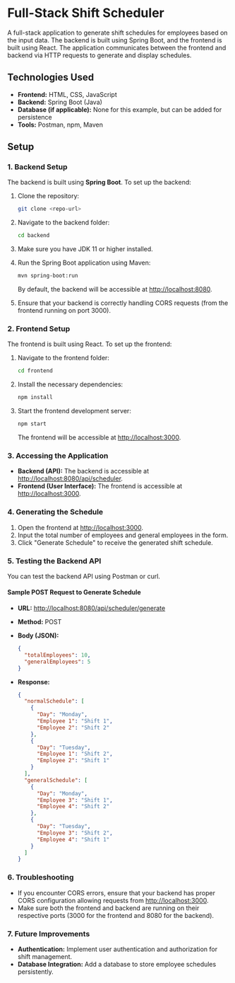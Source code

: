 
# Full-Stack Shift Scheduler

A full-stack application to generate shift schedules for employees based on the input data. The backend is built using Spring Boot, and the frontend is built using React. The application communicates between the frontend and backend via HTTP requests to generate and display schedules.

## Technologies Used

- **Frontend:**  HTML, CSS, JavaScript
- **Backend:** Spring Boot (Java)
- **Database (if applicable):** None for this example, but can be added for persistence
- **Tools:** Postman, npm, Maven

## Setup

### 1. Backend Setup

The backend is built using **Spring Boot**. To set up the backend:

1. Clone the repository:
   ```bash
   git clone <repo-url>


2. Navigate to the backend folder:

   ```bash
   cd backend
   ```

3. Make sure you have JDK 11 or higher installed.

4. Run the Spring Boot application using Maven:

   ```bash
   mvn spring-boot:run
   ```

   By default, the backend will be accessible at [http://localhost:8080](http://localhost:8080).

5. Ensure that your backend is correctly handling CORS requests (from the frontend running on port 3000).

### 2. Frontend Setup

The frontend is built using React. To set up the frontend:

1. Navigate to the frontend folder:

   ```bash
   cd frontend
   ```

2. Install the necessary dependencies:

   ```bash
   npm install
   ```

3. Start the frontend development server:

   ```bash
   npm start
   ```

   The frontend will be accessible at [http://localhost:3000](http://localhost:3000).

### 3. Accessing the Application

* **Backend (API):** The backend is accessible at [http://localhost:8080/api/scheduler](http://localhost:8080/api/scheduler).
* **Frontend (User Interface):** The frontend is accessible at [http://localhost:3000](http://localhost:3000).

### 4. Generating the Schedule

1. Open the frontend at [http://localhost:3000](http://localhost:3000).
2. Input the total number of employees and general employees in the form.
3. Click "Generate Schedule" to receive the generated shift schedule.

### 5. Testing the Backend API

You can test the backend API using Postman or curl.

#### Sample POST Request to Generate Schedule

* **URL:** [http://localhost:8080/api/scheduler/generate](http://localhost:8080/api/scheduler/generate)
* **Method:** POST
* **Body (JSON):**

  ```json
  {
    "totalEmployees": 10,
    "generalEmployees": 5
  }
  ```
* **Response:**

  ```json
  {
    "normalSchedule": [
      {
        "Day": "Monday",
        "Employee 1": "Shift 1",
        "Employee 2": "Shift 2"
      },
      {
        "Day": "Tuesday",
        "Employee 1": "Shift 2",
        "Employee 2": "Shift 1"
      }
    ],
    "generalSchedule": [
      {
        "Day": "Monday",
        "Employee 3": "Shift 1",
        "Employee 4": "Shift 2"
      },
      {
        "Day": "Tuesday",
        "Employee 3": "Shift 2",
        "Employee 4": "Shift 1"
      }
    ]
  }
  ```

### 6. Troubleshooting

* If you encounter CORS errors, ensure that your backend has proper CORS configuration allowing requests from [http://localhost:3000](http://localhost:3000).
* Make sure both the frontend and backend are running on their respective ports (3000 for the frontend and 8080 for the backend).

### 7. Future Improvements

* **Authentication:** Implement user authentication and authorization for shift management.
* **Database Integration:** Add a database to store employee schedules persistently.
